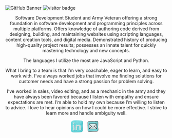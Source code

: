 ![GitHub Banner](DESHONDIXONnewbanner.png)
![visitor badge](https://visitor-badge.glitch.me/badge?page_id=deshondixon&left_color=lightblue&right_color=gray&left_text=Hello%20👀Vistors)

<p align="center">
Software Development Student and Army Veteran offering a strong foundation in software development and programming principles across multiple platforms. Offers knowledge of authoring code derived from designing, building, and maintaining websites using scripting languages, content creation tools, and digital media. Demonstrated history of producing high-quality project results; possesses an innate talent for quickly mastering technology and new concepts. 
</p>

<p align="center">
The languages I utilize the most are JavaScript and Python. 
</p>

<p align="center">
What I bring to a team is that I’m very coachable, eager to learn, and easy to work with. I’ve always worked jobs that involve me finding solutions for customer needs and have a strong passion for problem solving. 
</p>
<p align="center" >
I’ve worked in sales, video editing, and as a mechanic in the army and they have always been favored because I listen with empathy and ensure expectations are met. I’m able to hold my own because I’m willing to listen to advice. I love to hear opinions on how I could be more effective. I strive to learn more and handle ambiguity well. 
</p>
<p align="center">
  <a href="https://www.linkedin.com/in/deshondixon/" target="blank" rel="noopener noreferrer"><img height="38" src="./icons8-linkedin-69.png"></a>&nbsp;&nbsp;
  <a href="mailto:deshondixon@gmail.com" target="blank" rel="noopener noreferrer"><img height="38" src="./icons8-mail-48.png"></a>&nbsp;&nbsp;
  
</p>
